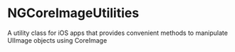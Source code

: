 NGCoreImageUtilities
====================

A utility class for iOS apps that provides convenient methods to manipulate UIImage objects using CoreImage
